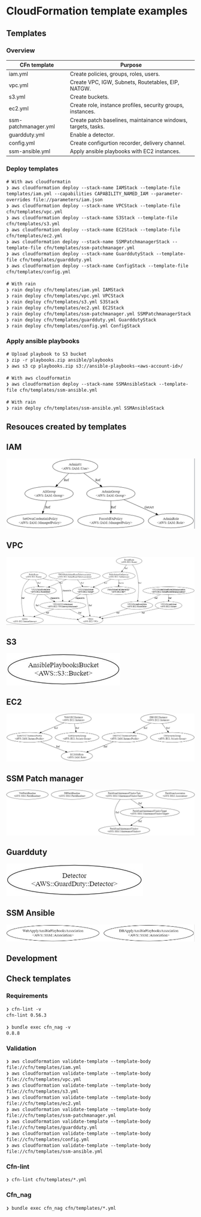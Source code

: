 CloudFormation template examples
================================

Templates
---------
### Overview
|CFn template|Purpose|
|------------|--------|
|iam.yml|Create policies, groups, roles, users.|
|vpc.yml|Create VPC, IGW, Subnets, Routetables, EIP, NATGW.|
|s3.yml|Create buckets.|
|ec2.yml|Create role, instance profiles, security groups, instances.|
|ssm-patchmanager.yml|Create patch baselines, maintainance windows, targets, tasks.|
|guardduty.yml|Enable a detector.|
|config.yml|Create configurtion recorder, delivery channel.|
|ssm-ansible.yml|Apply ansible playbooks with EC2 instances.|

### Deploy templates
```
# With aws cloudformatin
❯ aws cloudformation deploy --stack-name IAMStack --template-file templates/iam.yml --capabilities CAPABILITY_NAMED_IAM --parameter-overrides file://parameters/iam.json
❯ aws cloudformation deploy --stack-name VPCStack --template-file cfn/templates/vpc.yml
❯ aws cloudformation deploy --stack-name S3Stack --template-file cfn/templates/s3.yml
❯ aws cloudformation deploy --stack-name EC2Stack --template-file cfn/templates/ec2.yml
❯ aws cloudformation deploy --stack-name SSMPatchmanagerStack --template-file cfn/templates/ssm-patchmanager.yml
❯ aws cloudformation deploy --stack-name GuarddutyStack --template-file cfn/templates/guardduty.yml
❯ aws cloudformation deploy --stack-name ConfigStack --template-file cfn/templates/config.yml

# With rain
❯ rain deploy cfn/templates/iam.yml IAMStack
❯ rain deploy cfn/templates/vpc.yml VPCStack
❯ rain deploy cfn/templates/s3.yml S3Stack
❯ rain deploy cfn/templates/ec2.yml EC2Stack
❯ rain deploy cfn/templates/ssm-patchmanager.yml SSMPatchmanagerStack
❯ rain deploy cfn/templates/guardduty.yml GuarddutyStack
❯ rain deploy cfn/templates/config.yml ConfigStack
```

### Apply ansible playbooks
```
# Upload playbook to S3 bucket
❯ zip -r playbooks.zip ansible/playbooks
❯ aws s3 cp playbooks.zip s3://ansible-playbooks-<aws-account-id>/

# With aws cloudformatin
❯ aws cloudformation deploy --stack-name SSMAnsibleStack --template-file cfn/templates/ssm-ansible.yml

# With rain
❯ rain deploy cfn/templates/ssm-ansible.yml SSMAnsibleStack
```

Resouces created by templates
-----------------------------
## IAM
![](./docs/imgs/iam.jpg?raw=true "IAM")

## VPC
![](./docs/imgs/vpc.jpg?raw=true "VPC")

## S3
![](./docs/imgs/s3.jpg?raw=true "S3")

## EC2
![](./docs/imgs/ec2.jpg?raw=true "S3")

## SSM Patch manager
![](./docs/imgs/ssm-patchmanager.jpg?raw=true "S3")

## Guardduty
![](./docs/imgs/guardduty.jpg?raw=true "S3")

## SSM Ansible
![](./docs/imgs/ssm-ansible.jpg?raw=true "S3")

Development
-----------
## Check templates

###  Requirements
```
❯ cfn-lint -v
cfn-lint 0.56.3

❯ bundle exec cfn_nag -v
0.8.8
```

### Validation
```
❯ aws cloudformation validate-template --template-body file://cfn/templates/iam.yml
❯ aws cloudformation validate-template --template-body file://cfn/templates/vpc.yml
❯ aws cloudformation validate-template --template-body file://cfn/templates/s3.yml
❯ aws cloudformation validate-template --template-body file://cfn/templates/ec2.yml
❯ aws cloudformation validate-template --template-body file://cfn/templates/ssm-patchmanager.yml
❯ aws cloudformation validate-template --template-body file://cfn/templates/guardduty.yml
❯ aws cloudformation validate-template --template-body file://cfn/templates/config.yml
❯ aws cloudformation validate-template --template-body file://cfn/templates/ssm-ansible.yml
```

### Cfn-lint
```
❯ cfn-lint cfn/templates/*.yml
```

### Cfn_nag
```
❯ bundle exec cfn_nag cfn/templates/*.yml
```